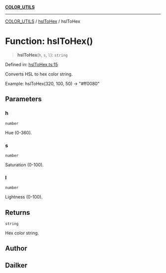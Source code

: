 [**COLOR_UTILS**](../../README.md)

***

[COLOR_UTILS](../../README.md) / [hslToHex](../README.md) / hslToHex

# Function: hslToHex()

> **hslToHex**(`h`, `s`, `l`): `string`

Defined in: [hslToHex.ts:15](https://github.com/dailker/everyutil/blob/0531b9744e97cf76b2fb0fb9c6a72c61ec9e2b23/src/color/hslToHex.ts#L15)

Converts HSL to hex color string.

Example: hslToHex(320, 100, 50) → "#ff0080"

## Parameters

### h

`number`

Hue (0-360).

### s

`number`

Saturation (0-100).

### l

`number`

Lightness (0-100).

## Returns

`string`

Hex color string.

## Author

## Dailker
